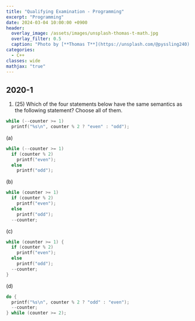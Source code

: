 ```yaml
---
title: "Qualifying Examination - Programming"
excerpt: "Programming"
date: 2024-03-04 10:00:00 +0900
header:
  overlay_image: /assets/images/unsplash-thomas-t-math.jpg
  overlay_filter: 0.5
  caption: "Photo by [**Thomas T**](https://unsplash.com/@pyssling240) on [**Unsplash**](https://unsplash.com/)"
categories:
  - C++
classes: wide
mathjax: "true"
---
```


## 2020-1

1. (25) Which of the four statements below have the same semantics as the following statement? Choose all of them.  

```cpp
while (--counter >= 1)
  printf("%s\n", counter % 2 ? "even" : "odd");
```

(a)

```cpp
while (--counter >= 1)
  if (counter % 2)
    printf("even");
  else
    printf("odd");
```

(b)  

```cpp
while (counter >= 1)
  if (counter % 2)
    printf("even");
  else
    printf("odd");
  --counter;
```

(c)

```cpp
while (counter >= 1) {
  if (counter % 2)
    printf("even");
  else
    printf("odd");
  --counter;
}
```

(d)

```cpp
do {
  printf("%s\n", counter % 2 ? "odd" : "even");
  --counter;
} while (counter >= 2);
```

